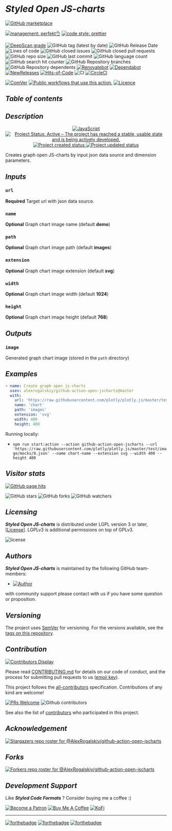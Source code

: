 # _Styled Open JS-charts_

[![GitHub marketplace](https://img.shields.io/badge/marketplacegithub-graph--open-jscharts-blue?logo=github)](https://github.com/marketplace/actions/graph-open-jscharts)

[![management: perfekt👌](https://img.shields.io/badge/management-perfekt👌-red.svg)](https://github.com/lekterable/perfekt)
[![code style: prettier](https://img.shields.io/badge/code_style-prettier-ff69b4.svg)](https://github.com/prettier/prettier)

<!-- [![Become a sponsor](https://img.shields.io/badge/sponsor-AlexRogalskiy-181717.svg?logo=github)](https://github.com/sponsors/AlexRogalskiy)-->

[![DeepScan grade](https://deepscan.io/api/teams/11946/projects/15929/branches/326929/badge/grade.svg)](https://deepscan.io/dashboard#view=project&tid=11946&pid=15929&bid=326929)
![GitHub tag (latest by date)](https://img.shields.io/github/v/tag/AlexRogalskiy/github-action-open-jscharts)
![GitHub Release Date](https://img.shields.io/github/release-date/AlexRogalskiy/github-action-open-jscharts)
![Lines of code](https://tokei.rs/b1/github/AlexRogalskiy/github-action-open-jscharts?category=lines)
![GitHub closed issues](https://img.shields.io/github/issues-closed/AlexRogalskiy/github-action-open-jscharts)
![GitHub closed pull requests](https://img.shields.io/github/issues-pr-closed/AlexRogalskiy/github-action-open-jscharts)
![GitHub repo size](https://img.shields.io/github/repo-size/AlexRogalskiy/github-action-open-jscharts)
![GitHub last commit](https://img.shields.io/github/last-commit/AlexRogalskiy/github-action-open-jscharts)
![GitHub language count](https://img.shields.io/github/languages/count/AlexRogalskiy/github-action-open-jscharts)
![GitHub search hit counter](https://img.shields.io/github/search/AlexRogalskiy/github-action-open-jscharts/goto)
![GitHub Repository branches](https://badgen.net/github/branches/AlexRogalskiy/github-action-open-jscharts)
![GitHub Repository dependents](https://badgen.net/github/dependents-repo/AlexRogalskiy/github-action-open-jscharts)
[![Renovatebot](https://badgen.net/badge/renovate/enabled/green?cache=300)](https://renovatebot.com/)
[![Dependabot](https://img.shields.io/badge/dependabot-enabled-1f8ceb.svg?style=flat-square)](https://dependabot.com/)
[![NewReleases](https://newreleases.io/badge.svg)](https://newreleases.io/github/AlexRogalskiy/github-action-open-jscharts)
[![Hits-of-Code](https://hitsofcode.com/github/alexrogalskiy/github-action-open-jscharts?branch=master)](https://hitsofcode.com/github/alexrogalskiy/github-action-open-jscharts?branch=master/view?branch=master)
![CI](https://github.com/AlexRogalskiy/github-action-open-jscharts/workflows/CI/badge.svg)
[![CircleCI](https://circleci.com/gh/AlexRogalskiy/github-action-open-jscharts.svg?style=shield)](https://circleci.com/gh/AlexRogalskiy/github-action-open-jscharts)

<!--[![codecov](https://codecov.io/gh/AlexRogalskiy/github-action-open-jscharts/branch/master/graph/badge.svg)](https://codecov.io/gh/AlexRogalskiy/github-action-charts)-->

[![ComVer](https://img.shields.io/badge/ComVer-compliant-brightgreen.svg)][repo]
[![Public workflows that use this action.][total_usages]][search_results]
[![Licence][license_id]][license_content]

## _Table of contents_

<!--ts-->
<!--te-->

## _Description_

<p align="center" style="text-align:center;">
    <a href="https://www.typescriptlang.org/">
        <img src="https://img.shields.io/badge/javascript%20-%23323330.svg?&logo=javascript&logoColor=%23F7DF1E" alt="JavaScript" />
    </a>
    <a href="https://www.repostatus.org/#active">
        <img src="https://img.shields.io/badge/Project%20Status-Active-brightgreen" alt="Project Status: Active – The project has reached a stable, usable state and is being actively developed." />
    </a>
    <a href="https://badges.pufler.dev">
        <img src="https://badges.pufler.dev/created/AlexRogalskiy/github-action-open-jscharts" alt="Project created status" />
    </a>
    <a href="https://badges.pufler.dev">
        <img src="https://badges.pufler.dev/updated/AlexRogalskiy/github-action-open-jscharts" alt="Project updated status" />
    </a>
</p>

Creates graph open JS-charts by input json data source and dimension parameters.

## _Inputs_

### `url`

**Required** Target url with json data source.

### `name`

**Optional** Graph chart image name (default **demo**)

### `path`

**Optional** Graph chart image path (default **images**)

### `extension`

**Optional** Graph chart image extension (default **svg**)

### `width`

**Optional** Graph chart image width (default **1024**)

### `height`

**Optional** Graph chart image height (default **768**)

## _Outputs_

### `image`

Generated graph chart image (stored in the `path` directory)

## _Examples_

```yml
- name: Create graph open js-charts
  uses: alexrogalskiy/github-action-open-jscharts@master
  with:
    url: 'https://raw.githubusercontent.com/plotly/plotly.js/master/test/image/mocks/0.json'
    name: 'chart'
    path: 'images'
    extension: 'svg'
    width: 400
    height: 400
```

Running locally:

- `npm run start:action --action github-action-open-jscharts --url 'https://raw.githubusercontent.com/plotly/plotly.js/master/test/image/mocks/0.json' --name chart-name --extension svg --width 400 --height 400`

## _Visitor stats_

[![GitHub page hits](https://hits.seeyoufarm.com/api/count/incr/badge.svg?url=https%3A%2F%2Fgithub.com%2FAlexRogalskiy%2Fgithub-action-open-jscharts&count_bg=%2379C83D&title_bg=%23555555&icon=&icon_color=%23E7E7E7&title=hits&edge_flat=true)](https://hits.seeyoufarm.com)

![GitHub stars](https://img.shields.io/github/stars/AlexRogalskiy/github-action-open-jscharts?style=social)
![GitHub forks](https://img.shields.io/github/forks/AlexRogalskiy/github-action-open-jscharts?style=social)
![GitHub watchers](https://img.shields.io/github/watchers/AlexRogalskiy/github-action-open-jscharts?style=social)

## _Licensing_

_**Styled Open JS-charts**_ is distributed under LGPL version 3 or later,
[[License](https://github.com/AlexRogalskiy/github-action-open-jscharts/blob/master/LICENSE)]. LGPLv3 is
additional permissions on top of GPLv3.

![license](https://user-images.githubusercontent.com/19885116/48661948-6cf97e80-ea7a-11e8-97e7-b45332a13e49.png)

## _Authors_

_**Styled Open JS-charts**_ is maintained by the following GitHub team-members:

- [![Author](https://img.shields.io/badge/author-AlexRogalskiy-FB8F0A)](https://github.com/AlexRogalskiy)

with community support please contact with us if you have some question or proposition.

## _Versioning_

The project uses [SemVer](http://semver.org/) for versioning. For the versions available, see the [tags on
this repository][tags].

## _Contribution_

[![Contributors Display](https://badges.pufler.dev/contributors/AlexRogalskiy/github-action-open-jscharts?size=50&padding=5&bots=true)](https://badges.pufler.dev)

Please read
[CONTRIBUTING.md](https://github.com/AlexRogalskiy/github-action-open-jscharts/blob/master/.github/CONTRIBUTING.md)
for details on our code of conduct, and the process for submitting pull requests to us
([emoji key](https://allcontributors.org/docs/en/emoji-key)).

This project follows the [all-contributors](https://github.com/all-contributors/all-contributors)
specification. Contributions of any kind are welcome!

[![PRs Welcome](https://img.shields.io/badge/PRs-welcome-brightgreen.svg?style=flat-square)](http://makeapullrequest.com)
![Github contributors](https://img.shields.io/github/all-contributors/AlexRogalskiy/github-action-open-jscharts)

See also the list of [contributors][contributors] who participated in this project.

## _Acknowledgement_

[![Stargazers repo roster for @AlexRogalskiy/github-action-open-jscharts](https://reporoster.com/stars/AlexRogalskiy/github-action-open-jscharts)][stars]

## _Forks_

[![Forkers repo roster for @AlexRogalskiy/github-action-open-jscharts](https://reporoster.com/forks/AlexRogalskiy/github-action-open-jscharts)][forkers]

## _Development Support_

Like _**Styled Code Formats**_ ? Consider buying me a coffee :\)

[![Become a Patron](https://img.shields.io/badge/Become_Patron-Support_me_on_Patreon-blue.svg?style=flat-square&logo=patreon&color=e64413)](https://www.patreon.com/alexrogalskiy)
[![Buy Me A Coffee](https://img.shields.io/badge/Donate-Buy%20me%20a%20coffee-yellow.svg?logo=buy%20me%20a%20coffee)](https://www.buymeacoffee.com/AlexRogalskiy)
[![KoFi](https://img.shields.io/badge/Donate-Buy%20me%20a%20coffee-yellow.svg?logo=ko-fi)](https://ko-fi.com/alexrogalskiy)

---

[![forthebadge](https://img.shields.io/badge/made%20with-%20javascript-C1282D.svg?logo=javascript&style=for-the-badge)](https://www.javascript.com/)
[![forthebadge](https://img.shields.io/badge/powered%20by-%20github-7116FB.svg?logo=github&style=for-the-badge)](https://github.com/)
[![forthebadge](https://img.shields.io/badge/build%20with-%20%E2%9D%A4-B6FF9B.svg?logo=heart&style=for-the-badge)](https://forthebadge.com/)

[repo]: https://github.com/AlexRogalskiy/github-action-open-jscharts
[tags]: https://github.com/AlexRogalskiy/github-action-open-jscharts/tags
[issues]: https://github.com/AlexRogalskiy/github-action-open-jscharts/issues
[pulls]: https://github.com/AlexRogalskiy/github-action-open-jscharts/pulls
[wiki]: https://github.com/AlexRogalskiy/github-action-open-jscharts/wiki
[stars]: https://github.com/AlexRogalskiy/github-action-open-jscharts/stargazers
[forkers]: https://github.com/AlexRogalskiy/github-action-open-jscharts/network/members
[contributors]: https://github.com/AlexRogalskiy/github-action-open-jscharts/graphs/contributors
[license_id]: https://img.shields.io/github/license/AlexRogalskiy/github-action-open-jscharts
[license_content]: https://github.com/AlexRogalskiy/github-action-open-jscharts/blob/master/LICENSE
[total_usages]:
  https://img.shields.io/endpoint?url=https%3A%2F%2Fapi-git-master.endbug.vercel.app%2Fapi%2Fgithub-actions%2Fused-by%3Faction%3DAlexRogalskiy%2Fgithub-action-open-jscharts%26badge%3Dtrue
[search_results]:
  https://github.com/search?o=desc&q=AlexRogalskiy/github-action-open-jscharts+path%3A.github%2Fworkflows+language%3AYAML&s=&type=Code

